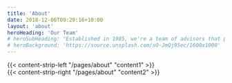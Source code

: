 ```yaml
---
title: 'About'
date: 2018-12-06T09:29:16+10:00
layout: 'about'
heroHeading: 'Our Team'
# heroSubHeading: "Established in 1985, we're a team of advisors that puts your business first."
# heroBackground: 'https://source.unsplash.com/sO-JmQj95ec/1600x1000'
---
```


<div>
{{< content-strip-left "/pages/about" "content1" >}}
</div>
<div>
{{< content-strip-right "/pages/about" "content2" >}}
</div>
<!-- <div>
{{< content-strip-center "/pages/about" "content3" >}}
</div> -->
